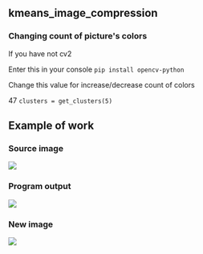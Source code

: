## kmeans_image_compression

### Changing count of picture's colors

If you have not cv2

Enter this in your console  `pip install opencv-python`

Change this value for increase/decrease count of colors

47    `clusters = get_clusters(5)`

## Example of work

### Source image
![](https://ia.wampi.ru/2022/04/08/your_image.jpg)
### Program output
![](https://ie.wampi.ru/2022/04/08/zxc.png)
### New image
![](https://ia.wampi.ru/2022/04/08/your_new_image.jpg)
